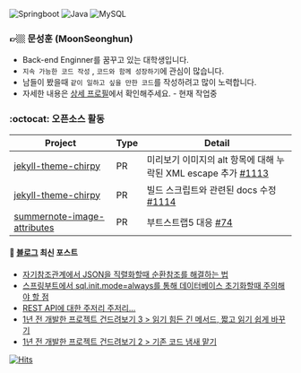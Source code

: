 ![Springboot](https://img.shields.io/badge/-Springboot-6DB33F?style=for-the-badge&logo=Spring&logoColor=white)
![Java](https://img.shields.io/badge/JAVA-007396?style=for-the-badge&logo=java&logoColor=white) 
![MySQL](https://img.shields.io/badge/MySQL-4479A1?style=for-the-badge&logo=MySQL&logoColor=fff)


<div>

### 👉🏼 문성훈 (MoonSeonghun)
- Back-end Enginner를 꿈꾸고 있는 대학생입니다.
- `지속 가능한 코드 작성` , `코드와 함께 성장하기`에 관심이 많습니다.
- 남들이 봤을때 `같이 일하고 싶을 만한 코드`를 작성하려고 많이 노력합니다.
- 자세한 내용은 [상세 프로필](https://penekhun.github.io/about/)에서 확인해주세요. - 현재 작업중

</div>

<!-- ![Github Stats](https://github-readme-stats.vercel.app/api?username=penekhun&hide=stars&custom_title=display%20PENEKhun%27s%20PASSSSSSION&count_private=true&theme=radical) -->
  
<!-- ![Github Langs](https://github-readme-stats.vercel.app/api/top-langs/?username=penekhun&layout=compact&hide=css,html&theme=radical) -->


### :octocat: 오픈소스 활동

| Project                | Type   | Detail                          |
|------------------------|----|--------------------------------|
|[jekyll-theme-chirpy](https://github.com/cotes2020/jekyll-theme-chirpy) |PR| 미리보기 이미지의 alt 항목에 대해 누락된 XML escape 추가 [#1113](https://github.com/cotes2020/jekyll-theme-chirpy/pull/1113) |
|[jekyll-theme-chirpy](https://github.com/cotes2020/jekyll-theme-chirpy) |PR| 빌드 스크립트와 관련된 docs 수정 [#1114](https://github.com/cotes2020/jekyll-theme-chirpy/pull/1114) |
|[summernote-image-attributes](https://github.com/DiemenDesign/summernote-image-attributes) |PR| 부트스트랩5 대응 [#74](https://github.com/DiemenDesign/summernote-image-attributes/issues/74) |

 
#### 📕 [블로그](https://penekhun.github.io/) 최신 포스트
<!-- BLOG-POST-LIST:START -->
- [자기참조관계에서 JSON을 직렬화할때 순환참조를 해결하는 법](https://penekhun.github.io/posts/JSON%EC%A7%81%EB%A0%AC%ED%99%94%ED%95%A0%EB%95%8C-%EC%88%9C%ED%99%98%EC%B0%B8%EC%A1%B0-%EB%AC%B8%EC%A0%9C/)
- [스프링부트에서 sql.init.mode=always를 통해 데이터베이스 초기화할때 주의해야 할 점](https://penekhun.github.io/posts/%EC%8A%A4%ED%94%84%EB%A7%81%EB%B6%80%ED%8A%B8-sql.init.mode=always-%EC%82%AC%EC%9A%A9%EC%8B%9C-%EC%A3%BC%EC%9D%98%ED%95%B4%EC%95%BC-%ED%95%A0-%EC%A0%90/)
- [REST API에 대한 주저리 주저리...](https://penekhun.github.io/posts/REST-API%EC%97%90-%EB%8C%80%ED%95%9C-%EC%A3%BC%EC%A0%80%EB%A6%AC-%EC%A3%BC%EC%A0%80%EB%A6%AC/)
- [1년 전 개발한 프로젝트 건드려보기 3 &gt; 읽기 힘든 긴 메서드, 짧고 읽기 쉽게 바꾸기](https://penekhun.github.io/posts/1%EB%85%84-%EC%A0%84-%EA%B0%9C%EB%B0%9C%ED%95%9C-%ED%94%84%EB%A1%9C%EC%A0%9D%ED%8A%B8-%EA%B1%B4%EB%93%9C%EB%A0%A4%EB%B3%B4%EA%B8%B0-3/)
- [1년 전 개발한 프로젝트 건드려보기 2 &gt; 기존 코드 냄새 맡기](https://penekhun.github.io/posts/1%EB%85%84-%EC%A0%84-%EA%B0%9C%EB%B0%9C%ED%95%9C-%ED%94%84%EB%A1%9C%EC%A0%9D%ED%8A%B8-%EA%B1%B4%EB%93%9C%EB%A0%A4%EB%B3%B4%EA%B8%B0-%EA%B8%B0%EC%A1%B4-%EC%BD%94%EB%93%9C-%EB%83%84%EC%83%88-%EB%A7%A1%EA%B8%B0-(%ED%82%81%ED%82%81)/)
<!-- BLOG-POST-LIST:END -->


[![Hits](https://hits.seeyoufarm.com/api/count/incr/badge.svg?url=https%3A%2F%2Fgithub.com%2Fpenekhun)](https://hits.seeyoufarm.com)

